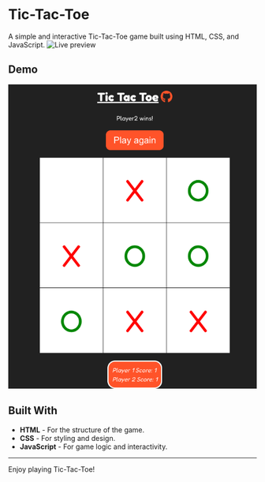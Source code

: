# Tic-Tac-Toe

A simple and interactive Tic-Tac-Toe game built using HTML, CSS, and JavaScript.
![Live preview](https://codepioneer2.github.io/tic-tac-toe/)

## Demo

![Game Screenshot](./assets/tictactoe.png)

## Built With

- **HTML** - For the structure of the game.
- **CSS** - For styling and design.
- **JavaScript** - For game logic and interactivity.

---

Enjoy playing Tic-Tac-Toe!
